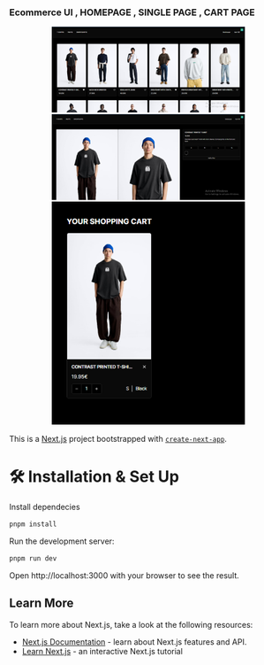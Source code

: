 <h3>Ecommerce UI , HOMEPAGE , SINGLE PAGE , CART PAGE</h3>
<p align="center">
  <img src="./public/Screenshot_1.png" width="350" title="hover text">
  <img src="./public/Screenshot_2.png" width="350" title="hover text">
  <img src="./public/Screenshot_3.png" width="350" title="hover text">
</p>

This is a [Next.js](https://nextjs.org/) project bootstrapped with [`create-next-app`](https://github.com/vercel/next.js/tree/canary/packages/create-next-app).

# 🛠 Installation & Set Up

Install dependecies
```bash
pnpm install
```

Run the development server:
```bash
pnpm run dev
```
Open http://localhost:3000 with your browser to see the result.

## Learn More

To learn more about Next.js, take a look at the following resources:

- [Next.js Documentation](https://nextjs.org/docs) - learn about Next.js features and API.
- [Learn Next.js](https://nextjs.org/learn) - an interactive Next.js tutorial